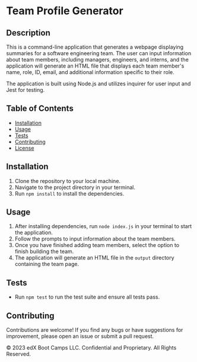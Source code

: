 # Team Profile Generator

## Description
This is a command-line application that generates a webpage displaying summaries for a software engineering team. The user can input information about team members, including managers, engineers, and interns, and the application will generate an HTML file that displays each team member's name, role, ID, email, and additional information specific to their role.

The application is built using Node.js and utilizes inquirer for user input and Jest for testing.

## Table of Contents
- [Installation](#installation)
- [Usage](#usage)
- [Tests](#tests)
- [Contributing](#contributing)
- [License](#license)

## Installation
1. Clone the repository to your local machine.
2. Navigate to the project directory in your terminal.
3. Run `npm install` to install the dependencies.

## Usage
1. After installing dependencies, run `node index.js` in your terminal to start the application.
2. Follow the prompts to input information about the team members.
3. Once you have finished adding team members, select the option to finish building the team.
4. The application will generate an HTML file in the `output` directory containing the team page.

## Tests
- Run `npm test` to run the test suite and ensure all tests pass.

## Contributing
Contributions are welcome! If you find any bugs or have suggestions for improvement, please open an issue or submit a pull request.


© 2023 edX Boot Camps LLC. Confidential and Proprietary. All Rights Reserved.

